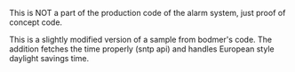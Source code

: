 This is NOT a part of the production code of the alarm system, just proof of concept code.

This is a slightly modified version of a sample from bodmer's code.
The addition fetches the time properly (sntp api) and handles European style daylight savings time.
